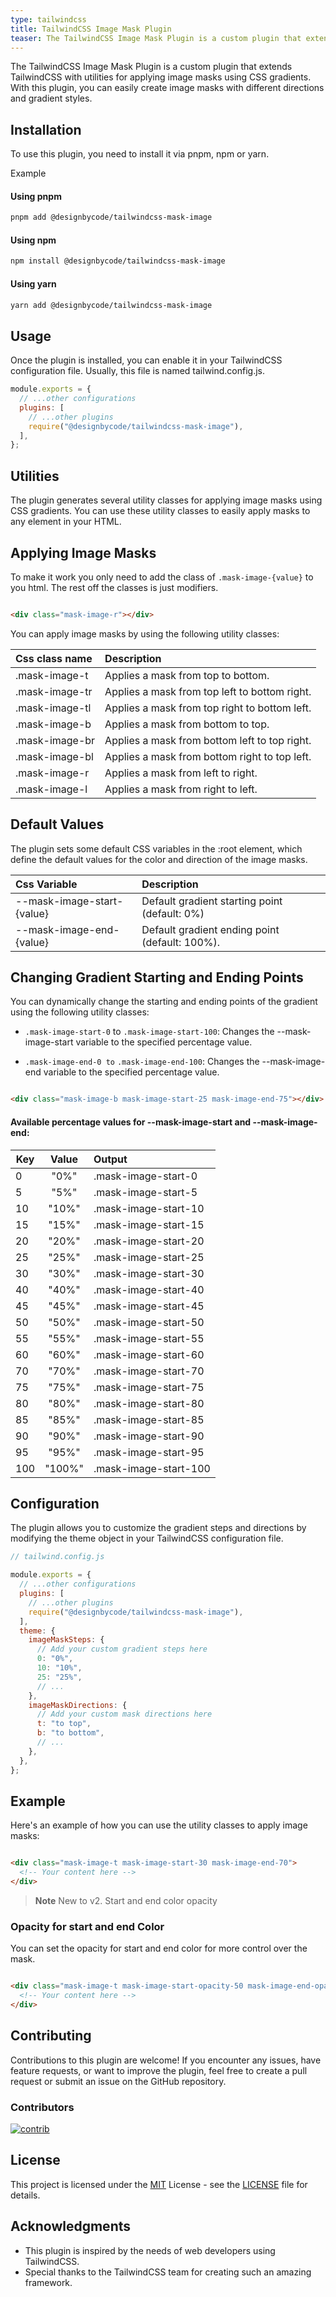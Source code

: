 ```yaml
---
type: tailwindcss
title: TailwindCSS Image Mask Plugin
teaser: The TailwindCSS Image Mask Plugin is a custom plugin that extends TailwindCSS with utilities for applying image masks using CSS gradients. With this plugin, you can easily create image masks with different directions and gradient styles.
---
```


The TailwindCSS Image Mask Plugin is a custom plugin that extends TailwindCSS with utilities for applying image masks using CSS gradients. With this plugin, you can easily create image masks with different directions and gradient styles.

## Installation

To use this plugin, you need to install it via pnpm, npm or yarn.

<div class="markdown-example grid gap-6 grid-cols-6 ">
    <div class="label">Example</div>
<div class="aspect-square bg-primary-500 rounded-lg mask-image-b hover:mask-image-start-100"></div>
<div class="aspect-square bg-tri-500 rounded-lg mask-image-b mask-image-start-40 mask-image-end-50 hover:mask-image-start-100"></div>
<div class="aspect-square bg-secondary-500 rounded-lg mask-image-r hover:mask-image-start-100"></div>
<div class="aspect-square bg-green-500 rounded-lg mask-image-t hover:mask-image-start-100"></div>
<div class="aspect-square bg-yellow-500 rounded-lg mask-image-tr hover:mask-image-start-100"></div>
<div class="aspect-square bg-red-500 rounded-lg mask-image-l hover:mask-image-start-100"></div>
</div>

#### Using pnpm

```bash
pnpm add @designbycode/tailwindcss-mask-image
```

#### Using npm

```bash
npm install @designbycode/tailwindcss-mask-image
```

#### Using yarn

```bash
yarn add @designbycode/tailwindcss-mask-image
```

## Usage

Once the plugin is installed, you can enable it in your TailwindCSS configuration file. Usually, this file is named tailwind.config.js.

```javascript
module.exports = {
  // ...other configurations
  plugins: [
    // ...other plugins
    require("@designbycode/tailwindcss-mask-image"),
  ],
};
```

## Utilities

The plugin generates several utility classes for applying image masks using CSS gradients. You can use these utility classes to easily apply masks to any element in your HTML.

## Applying Image Masks

To make it work you only need to add the class of ```.mask-image-{value}``` to you html. The rest off the classes is just modifiers.

```html

<div class="mask-image-r"></div>
```

You can apply image masks by using the following utility classes:

| Css class name | Description                                   |
|:---------------|:----------------------------------------------|
| .mask-image-t  | Applies a mask from top to bottom.            |
| .mask-image-tr | Applies a mask from top left to bottom right. |
| .mask-image-tl | Applies a mask from top right to bottom left. |
| .mask-image-b  | Applies a mask from bottom to top.            |
| .mask-image-br | Applies a mask from bottom left to top right. |
| .mask-image-bl | Applies a mask from bottom right to top left. |
| .mask-image-r  | Applies a mask from left to right.            |
| .mask-image-l  | Applies a mask from right to left.            |

## Default Values

The plugin sets some default CSS variables in the :root element, which define the default values for the color and direction of the image masks.

| Css Variable               | Description                                    |
|:---------------------------|:-----------------------------------------------|
| --mask-image-start-{value} | Default gradient starting point (default: 0%)  |
| --mask-image-end-{value}   | Default gradient ending point (default: 100%). |

## Changing Gradient Starting and Ending Points

You can dynamically change the starting and ending points of the gradient using the following utility classes:

* ```.mask-image-start-0``` to ```.mask-image-start-100```: Changes the --mask-image-start variable to the specified percentage value.

* ```.mask-image-end-0 to``` ```.mask-image-end-100```: Changes the --mask-image-end variable to the specified percentage value.

```html

<div class="mask-image-b mask-image-start-25 mask-image-end-75"></div>
```

#### Available percentage values for --mask-image-start and --mask-image-end:

| Key | Value  | Output                |
|-----|:------:|:----------------------| 
| 0   |  "0%"  | .mask-image-start-0   |
| 5   |  "5%"  | .mask-image-start-5   |
| 10  | "10%"  | .mask-image-start-10  |
| 15  | "15%"  | .mask-image-start-15  |
| 20  | "20%"  | .mask-image-start-20  |
| 25  | "25%"  | .mask-image-start-25  |
| 30  | "30%"  | .mask-image-start-30  |
| 40  | "40%"  | .mask-image-start-40  |
| 45  | "45%"  | .mask-image-start-45  |
| 50  | "50%"  | .mask-image-start-50  |
| 55  | "55%"  | .mask-image-start-55  |
| 60  | "60%"  | .mask-image-start-60  |
| 70  | "70%"  | .mask-image-start-70  |
| 75  | "75%"  | .mask-image-start-75  |
| 80  | "80%"  | .mask-image-start-80  |
| 85  | "85%"  | .mask-image-start-85  |
| 90  | "90%"  | .mask-image-start-90  |
| 95  | "95%"  | .mask-image-start-95  |
| 100 | "100%" | .mask-image-start-100 |

## Configuration

The plugin allows you to customize the gradient steps and directions by modifying the theme object in your TailwindCSS configuration file.

```javascript
// tailwind.config.js

module.exports = {
  // ...other configurations
  plugins: [
    // ...other plugins
    require("@designbycode/tailwindcss-mask-image"),
  ],
  theme: {
    imageMaskSteps: {
      // Add your custom gradient steps here
      0: "0%",
      10: "10%",
      25: "25%",
      // ...
    },
    imageMaskDirections: {
      // Add your custom mask directions here
      t: "to top",
      b: "to bottom",
      // ...
    },
  },
};

```

## Example

Here's an example of how you can use the utility classes to apply image masks:

```html

<div class="mask-image-t mask-image-start-30 mask-image-end-70">
  <!-- Your content here -->
</div>

```

> **Note**
> New to v2.
> Start and end color opacity

### Opacity for start and end Color

You can set the opacity for start and end color for more control over the mask.

```html

<div class="mask-image-t mask-image-start-opacity-50 mask-image-end-opacity-70">
  <!-- Your content here -->
</div>
```

## Contributing

Contributions to this plugin are welcome! If you encounter any issues, have feature requests, or want to improve the plugin, feel free to create a pull request or submit an issue on the GitHub repository.

### Contributors

<a target="_blank" href="https://github.com/DesignByCode/tailwindcss-text-shadow/graphs/contributors">
  <img src="https://contrib.rocks/image?repo=DesignByCode/tailwindcss-text-shadow" alt="contrib" />
</a>

## License

This project is licensed under the [MIT](LICENCE) License - see the [LICENSE](LICENCE) file for details.

## Acknowledgments

- This plugin is inspired by the needs of web developers using TailwindCSS.
- Special thanks to the TailwindCSS team for creating such an amazing framework.



